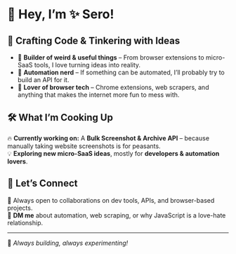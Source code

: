 
# 👾 Hey, I’m ✨ Sero!  

## 🚀 Crafting Code & Tinkering with Ideas  

- 🔹 **Builder of weird & useful things** – From browser extensions to micro-SaaS tools, I love turning ideas into reality.  
- 🔹 **Automation nerd** – If something can be automated, I’ll probably try to build an API for it.  
- 🔹 **Lover of browser tech** – Chrome extensions, web scrapers, and anything that makes the internet more fun to mess with.  

## 🛠️ What I’m Cooking Up  
🔥 **Currently working on:** A **Bulk Screenshot & Archive API** – because manually taking website screenshots is for peasants.  
💡 **Exploring new micro-SaaS ideas**, mostly for **developers & automation lovers**.  

## 🤝 Let’s Connect  
👀 Always open to collaborations on dev tools, APIs, and browser-based projects.  
💬 **DM me** about automation, web scraping, or why JavaScript is a love-hate relationship.  

---
🚀 _Always building, always experimenting!_  


<!--
**sero-naki/sero-naki** is a ✨ _special_ ✨ repository because its `README.md` (this file) appears on your GitHub profile.

Here are some ideas to get you started:

- 🔭 I’m currently working on ...
- 🌱 I’m currently learning ...
- 👯 I’m looking to collaborate on ...
- 🤔 I’m looking for help with ...
- 💬 Ask me about ...
- 📫 How to reach me: ...
- 😄 Pronouns: ...
- ⚡ Fun fact: ...
-->

